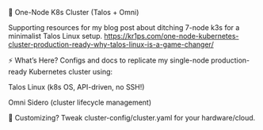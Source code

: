 🚀 One-Node K8s Cluster (Talos + Omni)

Supporting resources for my blog post about ditching 7-node k3s for a minimalist Talos Linux setup. https://kr1ps.com/one-node-kubernetes-cluster-production-ready-why-talos-linux-is-a-game-changer/

⚡ What’s Here?
Configs and docs to replicate my single-node production-ready Kubernetes cluster using:

Talos Linux (k8s OS, API-driven, no SSH!)

Omni Sidero (cluster lifecycle management)

🤔 Customizing?
Tweak cluster-config/cluster.yaml for your hardware/cloud.

